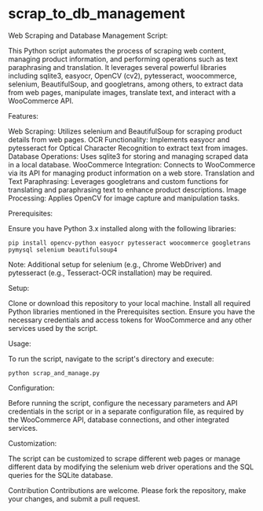 # scrap_to_db_management


Web Scraping and Database Management Script:

  This Python script automates the process of scraping web content, managing product information, and performing operations such as text paraphrasing and translation. It leverages several powerful libraries including sqlite3, easyocr, OpenCV (cv2), pytesseract, woocommerce, selenium, BeautifulSoup, and googletrans, among others, to extract data from web pages, manipulate images, translate text, and interact with a WooCommerce API.

Features:

  Web Scraping: Utilizes selenium and BeautifulSoup for scraping product details from web pages.
  OCR Functionality: Implements easyocr and pytesseract for Optical Character Recognition to extract text from images.
  Database Operations: Uses sqlite3 for storing and managing scraped data in a local database.
  WooCommerce Integration: Connects to WooCommerce via its API for managing product information on a web store.
  Translation and Text Paraphrasing: Leverages googletrans and custom functions for translating and paraphrasing text to enhance product descriptions.
  Image Processing: Applies OpenCV for image capture and manipulation tasks.
  
Prerequisites:

  Ensure you have Python 3.x installed along with the following libraries:

    pip install opencv-python easyocr pytesseract woocommerce googletrans pymysql selenium beautifulsoup4
    
  Note: Additional setup for selenium (e.g., Chrome WebDriver) and pytesseract (e.g., Tesseract-OCR installation) may be required.

Setup:

  Clone or download this repository to your local machine.
  Install all required Python libraries mentioned in the Prerequisites section.
  Ensure you have the necessary credentials and access tokens for WooCommerce and any other services used by the script.
  
Usage:

  To run the script, navigate to the script's directory and execute:

    python scrap_and_manage.py



Configuration:

  Before running the script, configure the necessary parameters and API credentials in the script or in a separate configuration file, as required by the WooCommerce API, database connections, and other integrated services.

Customization:

  The script can be customized to scrape different web pages or manage different data by modifying the selenium web driver operations and the SQL queries for the SQLite database.

Contribution
Contributions are welcome. Please fork the repository, make your changes, and submit a pull request.


